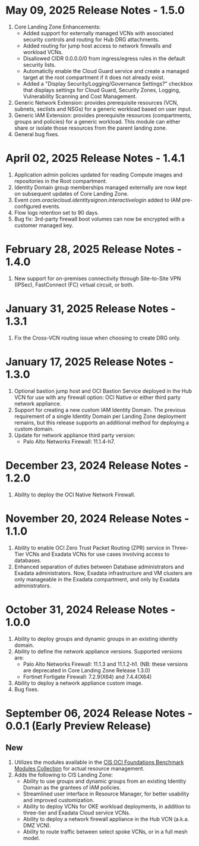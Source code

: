 # May 09, 2025 Release Notes - 1.5.0

1. Core Landing Zone Enhancements:
   - Added support for externally managed VCNs with associated security controls and routing for Hub DRG attachments.
   - Added routing for jump host access to network firewalls and workload VCNs.
   - Disallowed CIDR 0.0.0.0/0 from ingress/egress rules in the default security lists.
   - Automaticlly enable the Cloud Guard service and create a managed target at the root compartment if it does not already exist.
   - Added a "Display Security/Logging/Governance Settings?" checkbox that displays settings for Cloud Guard, Security Zones, Logging, Vulnerability Scanning and Cost Management.
2. Generic Network Extension: provides prerequisite resources (VCN, subnets, seclists and NSGs) for a generic workload based on user input.
3. Generic IAM Extension: provides prerequisite resources (compartments, groups and policies) for a generic workload. This module can either share or isolate those resources from the parent landing zone.
4. General bug fixes.

# April 02, 2025 Release Notes - 1.4.1
1. Application admin policies updated for reading Compute images and repositories in the Root compartment.
2. Identity Domain group memberships managed externally are now kept on subsequent updates of Core Landing Zone.
3. Event *com.oraclecloud.identitysignon.interactivelogin* added to IAM pre-configured events.
4. Flow logs retention set to 90 days.
5. Bug fix: 3rd-party firewall boot volumes can now be encrypted with a customer managed key.

# February 28, 2025 Release Notes - 1.4.0
1. New support for on-premises connectivity through Site-to-Site VPN (IPSec), FastConnect (FC) virtual circuit, or both.

# January 31, 2025 Release Notes - 1.3.1
1. Fix the Cross-VCN routing issue when choosing to create DRG only.

# January 17, 2025 Release Notes - 1.3.0
1. Optional bastion jump host and OCI Bastion Service deployed in the Hub VCN for use with any firewall option: OCI Native or either third party network appliance.
2. Support for creating a new custom IAM Identity Domain. The previous requirement of a single Identity Domain per Landing Zone deployment remains, but this release supports an additional method for deploying a custom domain.
3. Update for network appliance third party version:
    - Palo Alto Networks Firewall: 11.1.4-h7. 

# December 23, 2024 Release Notes - 1.2.0
1. Ability to deploy the OCI Native Network Firewall.

# November 20, 2024 Release Notes - 1.1.0
1. Ability to enable OCI Zero Trust Packet Routing (ZPR) service in Three-Tier VCNs and Exadata VCNs for use cases involving access to databases.
2. Enhanced separation of duties between Database administrators and Exadata administrators. Now, Exadata infrastructure and VM clusters are only manageable in the Exadata compartment, and only by Exadata administrators.

# October 31, 2024 Release Notes - 1.0.0
1. Ability to deploy groups and dynamic groups in an existing identity domain.
2. Ability to define the network appliance versions. Supported versions are:
    - Palo Alto Networks Firewall: 11.1.3 and 11.1.2-h1. (NB: these versions are deprecated in Core Landing Zone Release 1.3.0)
    - Fortinet Fortigate Firewall: 7.2.9(X64) and 7.4.4(X64)
3. Ability to deploy a network appliance custom image.
4. Bug fixes.    

# September 06, 2024 Release Notes - 0.0.1 (Early Preview Release)
## New
1. Utilizes the modules available in the [CIS OCI Foundations Benchmark Modules Collection](./README.md#modules) for actual resource management.
2. Adds the following to CIS Landing Zone:
    - Ability to use groups and dynamic groups from an existing Identity Domain as the grantees of IAM policies.
    - Streamlined user interface in Resource Manager, for better usability and improved customization.
    - Ability to deploy VCNs for OKE workload deployments, in addition to three-tier and Exadata Cloud service VCNs.
    - Ability to deploy a network firewall appliance in the Hub VCN (a.k.a. DMZ VCN).  
    - Ability to route traffic between select spoke VCNs, or in a full mesh model.
